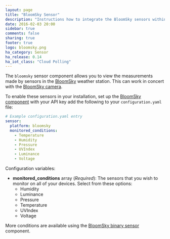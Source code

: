 ```yaml
---
layout: page
title: "BloomSky Sensor"
description: "Instructions how to integrate the BloomSky sensors within Home Assistant."
date: 2016-02-03 20:00
sidebar: true
comments: false
sharing: true
footer: true
logo: bloomsky.png
ha_category: Sensor
ha_release: 0.14
ha_iot_class: "Cloud Polling"
---
```



The `bloomsky` sensor component allows you to view the measurements made by sensors in the [BloomSky](https://www.bloomsky.com) weather station. This can work in concert with the [BloomSky camera](/components/camera.bloomsky).

To enable these sensors in your installation, set up the [BloomSky component](/components/bloomsky) with your API key add the following to your `configuration.yaml` file:

```yaml
# Example configuration.yaml entry
sensor:
  platform: bloomsky
  monitored_conditions:
    - Temperature
    - Humidity
    - Pressure
    - UVIndex
    - Luminance
    - Voltage
```

Configuration variables:

- **monitored_conditions** array (*Required*): The sensors that you wish to monitor on all of your devices. Select from these options:
  - Humidity
  - Luminance
  - Pressure
  - Temperature
  - UVIndex
  - Voltage


More conditions are available using the [BloomSky binary sensor](/components/binary_sensor.bloomsky) component.
